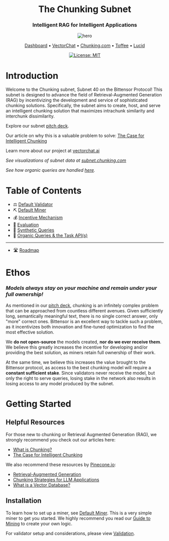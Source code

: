 <div align="center">

# **The Chunking Subnet** <!-- omit in toc -->

### Intelligent RAG for Intelligent Applications <!-- omit in toc -->

![hero](./assets/title.png)

[Dashboard](https://subnet.chunking.com) • [VectorChat](https://vectorchat.ai) • [Chunking.com](https://chunking.com) • [Toffee](https://medium.com/@vectorchat/introducing-toffee-a-new-era-in-conversational-ai-cfd09c6648ae) • [Lucid](https://github.com/VectorChat/lucid)

[![License: MIT](https://img.shields.io/badge/License-MIT-yellow.svg)](https://opensource.org/licenses/MIT)

</div>

# Introduction

Welcome to the Chunking subnet, Subnet 40 on the Bittensor Protocol! This subnet is designed to advance the field of Retrieval-Augmented Generation (RAG) by incentivizing the development and service of sophisticated chunking solutions. Specifically, the subnet aims to create, host, and serve an intelligent chunking solution that maximizes intrachunk similarity and interchunk dissimilarity.

Explore our subnet [pitch deck](https://x.vectorchat.ai/chunking_pitch_deck.pdf).

Our article on why this is a valuable problem to solve: [The Case for Intelligent Chunking](https://medium.com/@vectorchat/the-case-for-intelligent-chunking-3f903aa3a72c)

Learn more about our project at [vectorchat.ai](https://vectorchat.ai)

_See visualizations of subnet data at [subnet.chunking.com](https://subnet.chunking.com/)_

_See how organic queries are handled [here](./docs/organic.md)._

# Table of Contents

- ⚖️ [Default Validator](./docs/validator.md)
- ⛏️ [Default Miner](./docs/default_miner.md)
- 💰 [Incentive Mechanism](./docs/incentive_mechanism.md)
- 📝 [Evaluation](./docs/evaluation.md)
- 🧪 [Synthetic Queries](./docs/synthetic.md)
- 🌱 [Organic Queries & the Task API(s)](./docs/organic.md)

---

- 🛣️ [Roadmap](./docs/roadmap.md)

# Ethos

### _Models always stay on your machine and remain under your full ownership!_

As mentioned in our [pitch deck](https://x.vectorchat.ai/chunking_pitch_deck.pdf), chunking is an infinitely complex problem that can be approached from countless different avenues. Given sufficiently long, semantically meaningful text, there is no single correct answer, only "more" correct ones. Bittensor is an excellent way to tackle such a problem, as it incentivizes both innovation and fine-tuned optimization to find the most effective solution.

We **do not open-source** the models created, **nor do we ever receive them**. We believe this greatly increases the incentive for developing and/or providing the best solution, as miners retain full ownership of their work.

At the same time, we believe this increases the value brought to the Bittensor protocol, as access to the best chunking model will require a **constant sufficient stake**. Since validators never receive the model, but only the right to serve queries, losing stake in the network also results in losing access to any model produced by the subnet.

# Getting Started

## Helpful Resources

For those new to chunking or Retrieval Augmented Generation (RAG), we strongly recommend you check out our articles here:

- [What is Chunking?](./docs/chunking.md)
- [The Case for Intelligent Chunking](https://medium.com/@vectorchat/the-case-for-intelligent-chunking-3f903aa3a72c)

We also recommend these resources by [Pinecone.io](https://www.pinecone.io/):

- [Retrieval-Augmented Generation](https://www.pinecone.io/learn/retrieval-augmented-generation/)
- [Chunking Strategies for LLM Applications](https://www.pinecone.io/learn/chunking-strategies/)
- [What is a Vector Database?](https://www.pinecone.io/learn/vector-database/)

## Installation

To learn how to set up a miner, see [Default Miner](./docs/default_miner.md). This is a very simple miner to get you started. We highly recommend you read our [Guide to Mining](./docs/miner_guide.md) to create your own logic.

For validator setup and considerations, please view [Validation](./docs/validator.md).
